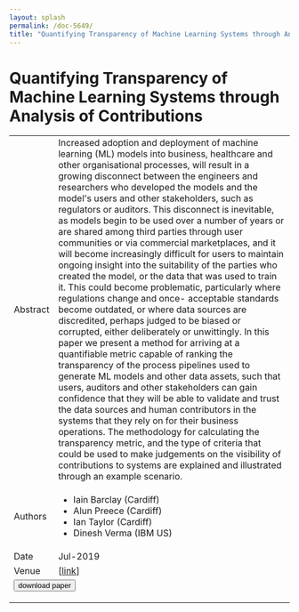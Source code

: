 ```yaml
---
layout: splash
permalink: /doc-5649/
title: "Quantifying Transparency of Machine Learning Systems through Analysis of Contributions"
---
```


# Quantifying Transparency of Machine Learning Systems through Analysis of Contributions

<table>
    <tbody>
    <tr>
        <td>Abstract</td>
        <td>Increased adoption and deployment of machine learning (ML) models into business, healthcare and other organisational processes, will result in a growing disconnect between the engineers and researchers who developed the models and the model's users and other stakeholders, such as regulators or auditors. This disconnect is inevitable, as models begin to be used over a number of years or are shared among third parties through user communities or via commercial marketplaces, and it will become increasingly difficult for users to maintain ongoing insight into the suitability of the parties who created the model, or the data that was used to train it. This could become problematic, particularly where regulations change and once- acceptable standards become outdated, or where data sources are discredited, perhaps judged to be biased or corrupted, either deliberately or unwittingly. In this paper we present a method for arriving at a quantifiable metric capable of ranking the transparency of the process pipelines used to generate ML models and other data assets, such that users, auditors and other stakeholders can gain confidence that they will be able to validate and trust the data sources and human contributors in the systems that they rely on for their business operations. The methodology for calculating the transparency metric, and the type of criteria that could be used to make judgements on the visibility of contributions to systems are explained and illustrated through an example scenario.</td>
    </tr>
    <tr>
        <td>Authors</td>
        <td>
            <ul>
                <li>Iain Barclay (Cardiff)</li>
                <li>Alun Preece (Cardiff)</li>
                <li>Ian Taylor (Cardiff)</li>
                <li>Dinesh Verma (IBM US)</li>
            </ul>
        </td>
    </tr>
    <tr>
        <td>Date</td>
        <td>Jul-2019</td>
    </tr>
    <tr>
        <td>Venue</td>
        <td> [<a href="https://arxiv.org/pdf/1907.03483.pdf">link</a>]</td>
    </tr>
        <tr>
            <td colspan="2">
                <form method="get" action="https://arxiv.org/pdf/1907.03483.pdf">
                    <button type="submit">download paper</button>
                </form>
            </td>
        </tr>
    </tbody>
</table>
